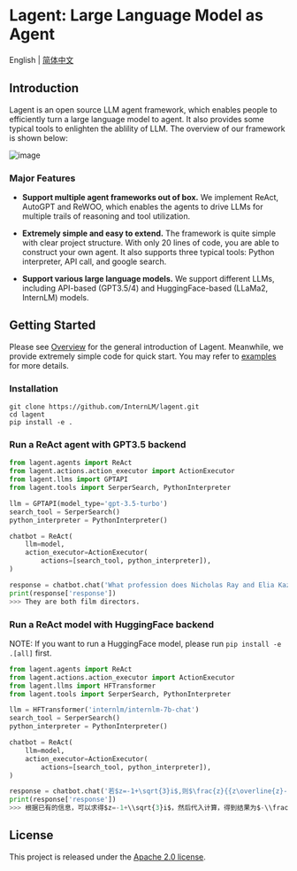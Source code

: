# Lagent: Large Language Model as Agent

English | [简体中文](README_zh-CN.md)

## Introduction

Lagent is an open source LLM agent framework, which enables people to efficiently turn a large language model to agent. It also provides some typical tools to enlighten the ablility of LLM. The overview of our framework is shown below:

![image](https://github.com/InternLM/lagent/assets/24351120/e104171e-4baf-43b3-8e6d-90cff1b298b6)

### Major Features

- **Support multiple agent frameworks out of box.** We implement ReAct, AutoGPT and ReWOO, which enables the agents to drive LLMs for multiple trails of reasoning and tool utilization.

- **Extremely simple and easy to extend.** The framework is quite simple with clear project structure. With only 20 lines of code, you are able to construct your own agent. It also supports three typical tools: Python interpreter, API call, and google search.

- **Support various large language models.** We support different LLMs, including API-based (GPT3.5/4) and HuggingFace-based (LLaMa2, InternLM) models.

## Getting Started

Please see [Overview](docs/overview.md) for the general introduction of Lagent. Meanwhile, we provide extremely simple code for quick start. You may refer to [examples](examples/) for more details.

### Installation

```
git clone https://github.com/InternLM/lagent.git
cd lagent
pip install -e .
```

### Run a ReAct agent with GPT3.5 backend

```python
from lagent.agents import ReAct
from lagent.actions.action_executor import ActionExecutor
from lagent.llms import GPTAPI
from lagent.tools import SerperSearch, PythonInterpreter

llm = GPTAPI(model_type='gpt-3.5-turbo')
search_tool = SerperSearch()
python_interpreter = PythonInterpreter()

chatbot = ReAct(
    llm=model,
    action_executor=ActionExecutor(
        actions=[search_tool, python_interpreter]),
)

response = chatbot.chat('What profession does Nicholas Ray and Elia Kazan have in common')
print(response['response'])
>>> They are both film directors.
```

### Run a ReAct model with HuggingFace backend

NOTE: If you want to run a HuggingFace model, please run `pip install -e .[all]` first.

```python
from lagent.agents import ReAct
from lagent.actions.action_executor import ActionExecutor
from lagent.llms import HFTransformer
from lagent.tools import SerperSearch, PythonInterpreter

llm = HFTransformer('internlm/internlm-7b-chat')
search_tool = SerperSearch()
python_interpreter = PythonInterpreter()

chatbot = ReAct(
    llm=model,
    action_executor=ActionExecutor(
        actions=[search_tool, python_interpreter]),
)

response = chatbot.chat('若$z=-1+\sqrt{3}i$,则$\frac{z}{{z\overline{z}-1}}=\left(\ \ \right)$ (A) $-1+\sqrt{3}i$ (B) $-1-\sqrt{3}i$ (C) $-\frac{1}{3}+\frac{{\sqrt{3}}}{3}i$ (D) $-\frac{1}{3}-\frac{{\sqrt{3}}}{3}i$')
print(response['response'])
>>> 根据已有的信息，可以求得$z=-1+\\sqrt{3}i$，然后代入计算，得到结果为$-\\frac{1}{3}+\\frac{{\\sqrt{3}}}{3}i$。因此，答案是（C）。
```

## License

This project is released under the [Apache 2.0 license](LICENSE).

